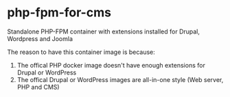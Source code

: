 # php-fpm-for-cms
Standalone PHP-FPM container with extensions installed for Drupal, Wordpress and Joomla

The reason to have this container image is because:

1. The offical PHP docker image doesn't have enough extensions for Drupal or WordPress
2. The offical Drupal or WordPress images are all-in-one style (Web server, PHP and CMS)
